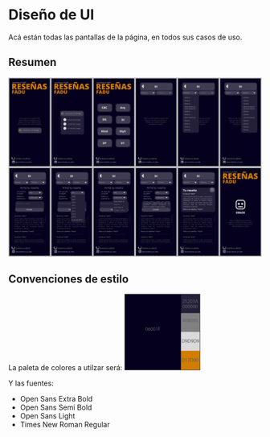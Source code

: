 # Diseño de UI

Acá están todas las pantallas de la página, en todos sus casos de uso.

## Resumen

<img src="Collage.jpg">

## Convenciones de estilo

La paleta de colores a utilzar será:
<img src="Colors.png" height="30%" width="30%">

Y las fuentes:

- Open Sans Extra Bold
- Open Sans Semi Bold
- Open Sans Light
- Times New Roman Regular
